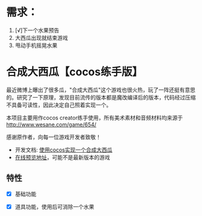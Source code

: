 # 需求：
1. [√]下一个水果预告
2. 大西瓜出现就结束游戏
3. 甩动手机摇晃水果


合成大西瓜【cocos练手版】
===

最近微博上曝出了很多瓜，"合成大西瓜"这个游戏也很火热，玩了一阵还挺有意思的。研究了一下原理，发现目前流传的版本都是魔改编译后的版本，代码经过压缩不具备可读性，因此决定自己照着实现一个。

本项目主要用作cocos creator练手使用，所有美术素材和音频材料均来源于 http://www.wesane.com/game/654/ 

感谢原作者，向每一位游戏开发者致敬！

* 开发文档: [使用cocos实现一个合成大西瓜](https://www.shymean.com/article/%E4%BD%BF%E7%94%A8cocos%E5%AE%9E%E7%8E%B0%E4%B8%80%E4%B8%AA%E5%90%88%E6%88%90%E5%A4%A7%E8%A5%BF%E7%93%9C)
* [在线预览地址](https://web-game-9gh6nrus14fec37e-1252170212.tcloudbaseapp.com/)，可能不是最新版本的游戏



## 特性

* [x] 基础功能
* [x] 道具功能，使用后可消除一个水果

